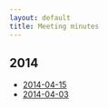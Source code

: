 ```yaml
---
layout: default
title: Meeting minutes
---
```


<h2>2014</h2>

<ul>
	<li><a href="2014-04-15">2014-04-15</a>
	<li><a href="2014-04-03">2014-04-03</a>
</ul>
